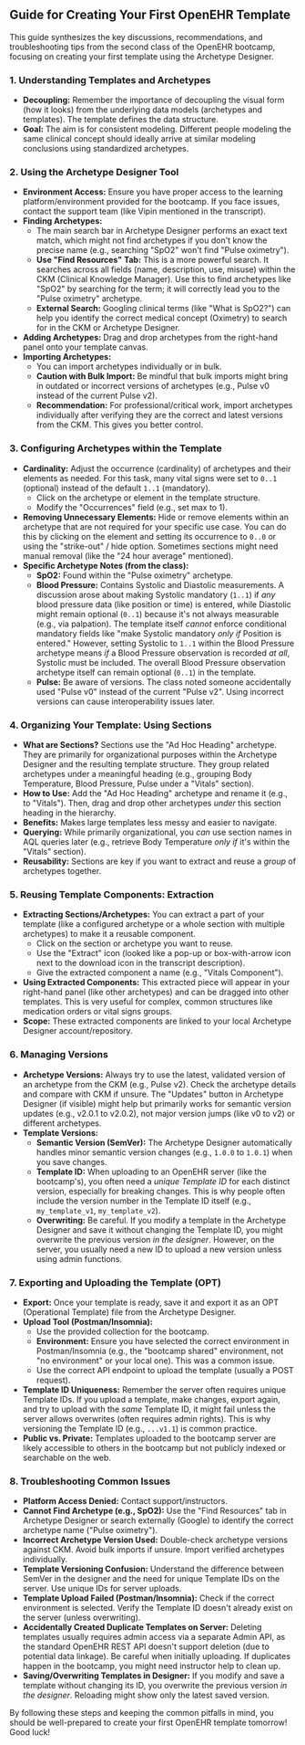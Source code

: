 
## Guide for Creating Your First OpenEHR Template

This guide synthesizes the key discussions, recommendations, and troubleshooting tips from the second class of the OpenEHR bootcamp, focusing on creating your first template using the Archetype Designer.

### 1. Understanding Templates and Archetypes

* **Decoupling:** Remember the importance of decoupling the visual form (how it looks) from the underlying data models (archetypes and templates). The template defines the data structure.
* **Goal:** The aim is for consistent modeling. Different people modeling the same clinical concept should ideally arrive at similar modeling conclusions using standardized archetypes.

### 2. Using the Archetype Designer Tool

* **Environment Access:** Ensure you have proper access to the learning platform/environment provided for the bootcamp. If you face issues, contact the support team (like Vipin mentioned in the transcript).
* **Finding Archetypes:**
    * The main search bar in Archetype Designer performs an exact text match, which might not find archetypes if you don't know the precise name (e.g., searching "SpO2" won't find "Pulse oximetry").
    * **Use "Find Resources" Tab:** This is a more powerful search. It searches across all fields (name, description, use, misuse) within the CKM (Clinical Knowledge Manager). Use this to find archetypes like "SpO2" by searching for the term; it will correctly lead you to the "Pulse oximetry" archetype.
    * **External Search:** Googling clinical terms (like "What is SpO2?") can help you identify the correct medical concept (Oximetry) to search for in the CKM or Archetype Designer.
* **Adding Archetypes:** Drag and drop archetypes from the right-hand panel onto your template canvas.
* **Importing Archetypes:**
    * You can import archetypes individually or in bulk.
    * **Caution with Bulk Import:** Be mindful that bulk imports might bring in outdated or incorrect versions of archetypes (e.g., Pulse v0 instead of the current Pulse v2).
    * **Recommendation:** For professional/critical work, import archetypes individually after verifying they are the correct and latest versions from the CKM. This gives you better control.

### 3. Configuring Archetypes within the Template

* **Cardinality:** Adjust the occurrence (cardinality) of archetypes and their elements as needed. For this task, many vital signs were set to `0..1` (optional) instead of the default `1..1` (mandatory).
    * Click on the archetype or element in the template structure.
    * Modify the "Occurrences" field (e.g., set max to 1).
* **Removing Unnecessary Elements:** Hide or remove elements within an archetype that are not required for your specific use case. You can do this by clicking on the element and setting its occurrence to `0..0` or using the "strike-out" / hide option. Sometimes sections might need manual removal (like the "24 hour average" mentioned).
* **Specific Archetype Notes (from the class):**
    * **SpO2:** Found within the "Pulse oximetry" archetype.
    * **Blood Pressure:** Contains Systolic and Diastolic measurements. A discussion arose about making Systolic mandatory (`1..1`) if *any* blood pressure data (like position or time) is entered, while Diastolic might remain optional (`0..1`) because it's not always measurable (e.g., via palpation). The template itself *cannot* enforce conditional mandatory fields like "make Systolic mandatory *only if* Position is entered." However, setting Systolic to `1..1` within the Blood Pressure archetype means *if* a Blood Pressure observation is recorded *at all*, Systolic must be included. The overall Blood Pressure observation archetype itself can remain optional (`0..1`) in the template.
    * **Pulse:** Be aware of versions. The class noted someone accidentally used "Pulse v0" instead of the current "Pulse v2". Using incorrect versions can cause interoperability issues later.

### 4. Organizing Your Template: Using Sections

* **What are Sections?** Sections use the "Ad Hoc Heading" archetype. They are primarily for organizational purposes within the Archetype Designer and the resulting template structure. They group related archetypes under a meaningful heading (e.g., grouping Body Temperature, Blood Pressure, Pulse under a "Vitals" section).
* **How to Use:** Add the "Ad Hoc Heading" archetype and rename it (e.g., to "Vitals"). Then, drag and drop other archetypes *under* this section heading in the hierarchy.
* **Benefits:** Makes large templates less messy and easier to navigate.
* **Querying:** While primarily organizational, you *can* use section names in AQL queries later (e.g., retrieve Body Temperature *only if* it's within the "Vitals" section).
* **Reusability:** Sections are key if you want to extract and reuse a *group* of archetypes together.

### 5. Reusing Template Components: Extraction

* **Extracting Sections/Archetypes:** You can extract a part of your template (like a configured archetype or a whole section with multiple archetypes) to make it a reusable component.
    * Click on the section or archetype you want to reuse.
    * Use the "Extract" icon (looked like a pop-up or box-with-arrow icon next to the download icon in the transcript description).
    * Give the extracted component a name (e.g., "Vitals Component").
* **Using Extracted Components:** This extracted piece will appear in your right-hand panel (like other archetypes) and can be dragged into other templates. This is very useful for complex, common structures like medication orders or vital signs groups.
* **Scope:** These extracted components are linked to your local Archetype Designer account/repository.

### 6. Managing Versions

* **Archetype Versions:** Always try to use the latest, validated version of an archetype from the CKM (e.g., Pulse v2). Check the archetype details and compare with CKM if unsure. The "Updates" button in Archetype Designer (if visible) might help but primarily works for semantic version updates (e.g., v2.0.1 to v2.0.2), not major version jumps (like v0 to v2) or different archetypes.
* **Template Versions:**
    * **Semantic Version (SemVer):** The Archetype Designer automatically handles minor semantic version changes (e.g., `1.0.0` to `1.0.1`) when you save changes.
    * **Template ID:** When uploading to an OpenEHR server (like the bootcamp's), you often need a *unique Template ID* for each distinct version, especially for breaking changes. This is why people often include the version number in the Template ID itself (e.g., `my_template_v1`, `my_template_v2`).
    * **Overwriting:** Be careful. If you modify a template in the Archetype Designer and save it without changing the Template ID, you might overwrite the previous version *in the designer*. However, on the server, you usually need a new ID to upload a new version unless using admin functions.

### 7. Exporting and Uploading the Template (OPT)

* **Export:** Once your template is ready, save it and export it as an OPT (Operational Template) file from the Archetype Designer.
* **Upload Tool (Postman/Insomnia):**
    * Use the provided collection for the bootcamp.
    * **Environment:** Ensure you have selected the correct environment in Postman/Insomnia (e.g., the "bootcamp shared" environment, not "no environment" or your local one). This was a common issue.
    * Use the correct API endpoint to upload the template (usually a POST request).
* **Template ID Uniqueness:** Remember the server often requires unique Template IDs. If you upload a template, make changes, export again, and try to upload with the *same* Template ID, it might fail unless the server allows overwrites (often requires admin rights). This is why versioning the Template ID (e.g., `...v1.1`) is common practice.
* **Public vs. Private:** Templates uploaded to the bootcamp server are likely accessible to others in the bootcamp but not publicly indexed or searchable on the web.

### 8. Troubleshooting Common Issues

* **Platform Access Denied:** Contact support/instructors.
* **Cannot Find Archetype (e.g., SpO2):** Use the "Find Resources" tab in Archetype Designer or search externally (Google) to identify the correct archetype name ("Pulse oximetry").
* **Incorrect Archetype Version Used:** Double-check archetype versions against CKM. Avoid bulk imports if unsure. Import verified archetypes individually.
* **Template Versioning Confusion:** Understand the difference between SemVer in the designer and the need for unique Template IDs on the server. Use unique IDs for server uploads.
* **Template Upload Failed (Postman/Insomnia):** Check if the correct environment is selected. Verify the Template ID doesn't already exist on the server (unless overwriting).
* **Accidentally Created Duplicate Templates on Server:** Deleting templates usually requires admin access via a separate Admin API, as the standard OpenEHR REST API doesn't support deletion (due to potential data linkage). Be careful when initially uploading. If duplicates happen in the bootcamp, you might need instructor help to clean up.
* **Saving/Overwriting Templates in Designer:** If you modify and save a template without changing its ID, you overwrite the previous version *in the designer*. Reloading might show only the latest saved version.

By following these steps and keeping the common pitfalls in mind, you should be well-prepared to create your first OpenEHR template tomorrow! Good luck!